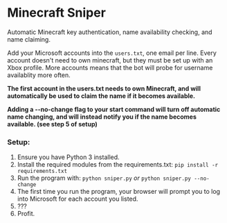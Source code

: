 # Minecraft Sniper
Automatic Minecraft key authentication, name availability checking, and name claiming.

Add your Microsoft accounts into the `users.txt`, one email per line.
Every account doesn't need to own minecraft, but they must be set up with an Xbox profile.
More accounts means that the bot will probe for username availablity more often.

**The first account in the users.txt needs to own Minecraft, and will automatically be used to claim the name if it becomes available.**

**Adding a --no-change flag to your start command will turn off automatic name changing, and will instead notify you if the name becomes available. (see step 5 of setup)**

### Setup:

1. Ensure you have Python 3 installed.
2. Install the required modules from the requirements.txt:
```pip install -r requirements.txt```
3. Run the program with:
```python sniper.py``` *or* ```python sniper.py --no-change```
4. The first time you run the program, your browser will prompt you to log into Microsoft for each account you listed.
5. ???
6. Profit.